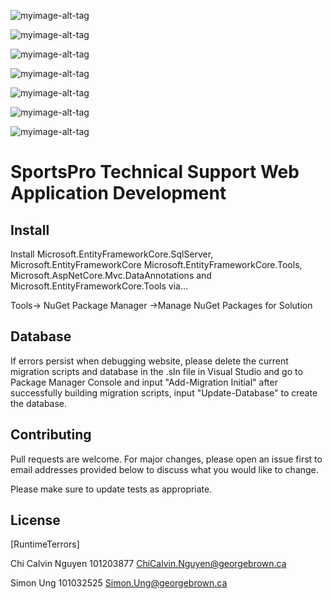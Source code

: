 ![myimage-alt-tag](https://i.imgur.com/V2EwlWc.png)

![myimage-alt-tag](https://i.imgur.com/bzxpetb.png)

![myimage-alt-tag](https://i.imgur.com/doUgVy2.png)

![myimage-alt-tag](https://i.imgur.com/MXrAykl.png)

![myimage-alt-tag](https://i.imgur.com/bYZNV34.png)

![myimage-alt-tag](https://i.imgur.com/bYZNV34.png)

![myimage-alt-tag](https://i.imgur.com/not1OZD.png)

# SportsPro Technical Support Web Application Development 

## Install 

Install Microsoft.EntityFrameworkCore.SqlServer, Microsoft.EntityFrameworkCore
Microsoft.EntityFrameworkCore.Tools, Microsoft.AspNetCore.Mvc.DataAnnotations and Microsoft.EntityFrameworkCore.Tools via…


Tools→ NuGet Package Manager →Manage NuGet Packages for Solution

## Database
If errors persist when debugging website, please delete the current migration scripts and database in the .sln file in Visual Studio and go to Package Manager Console and input "Add-Migration Initial" after successfully building migration scripts, input "Update-Database" to create the database.


## Contributing
Pull requests are welcome. For major changes, please open an issue first to email addresses provided below to discuss what you would like to change.

Please make sure to update tests as appropriate.

## License
[RuntimeTerrors]

Chi Calvin Nguyen 101203877 ChiCalvin.Nguyen@georgebrown.ca

Simon Ung 101032525 Simon.Ung@georgebrown.ca
